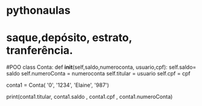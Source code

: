 # pythonaulas
# saque,depósito, estrato, tranferência.
#POO
class Conta:
   def __init__(self,saldo,numeroconta, usuario,cpf):
      self.saldo= saldo
      self.numeroConta = numeroconta
      self.titular = usuario
      self.cpf = cpf
      
conta1 = Conta( '0', '1234', 'Elaine', '987')

print(conta1.titular, conta1.saldo , conta1.cpf , conta1.numeroConta)


